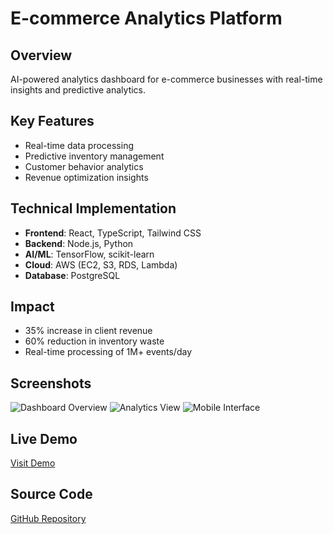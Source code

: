 # E-commerce Analytics Platform

## Overview
AI-powered analytics dashboard for e-commerce businesses with real-time insights and predictive analytics.

## Key Features
- Real-time data processing
- Predictive inventory management
- Customer behavior analytics
- Revenue optimization insights

## Technical Implementation
- **Frontend**: React, TypeScript, Tailwind CSS
- **Backend**: Node.js, Python
- **AI/ML**: TensorFlow, scikit-learn
- **Cloud**: AWS (EC2, S3, RDS, Lambda)
- **Database**: PostgreSQL

## Impact
- 35% increase in client revenue
- 60% reduction in inventory waste
- Real-time processing of 1M+ events/day

## Screenshots
![Dashboard Overview](/images/projects/ecommerce-analytics/dashboard.png)
![Analytics View](/images/projects/ecommerce-analytics/analytics.png)
![Mobile Interface](/images/projects/ecommerce-analytics/mobile.png)

## Live Demo
[Visit Demo](https://demo.analytics-platform.com)

## Source Code
[GitHub Repository](https://github.com/abhinavjha/ecommerce-analytics)